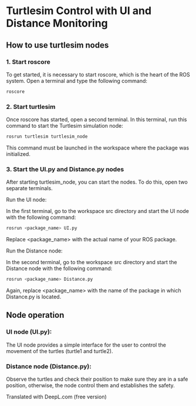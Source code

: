 # Turtlesim Control with UI and Distance Monitoring

## How to use turtlesim nodes

### 1. Start roscore

To get started, it is necessary to start roscore, which is the heart of the ROS system. Open a terminal and type the following command:

```bash
roscore
```

### 2. Start turtlesim
Once roscore has started, open a second terminal. In this terminal, run this command to start the Turtlesim simulation node:

```bash
rosrun turtlesim turtlesim_node
```
This command must be launched in the workspace where the package was initialized.

### 3. Start the UI.py and Distance.py nodes
After starting turtlesim_node, you can start the nodes. To do this, open two separate terminals.

Run the UI node:

In the first terminal, go to the workspace src directory and start the UI node with the following command:

```bash
rosrun <package_name> UI.py
```
Replace <package_name> with the actual name of your ROS package.

Run the Distance node:

In the second terminal, go to the workspace src directory and start the Distance node with the following command:

```bash
rosrun <package_name> Distance.py
```
Again, replace <package_name> with the name of the package in which Distance.py is located.

## Node operation
### UI node (UI.py):
The UI node provides a simple interface for the user to control the movement of the turtles (turtle1 and turtle2).

### Distance node (Distance.py):
Observe the turtles and check their position to make sure they are in a safe position, otherwise, the node control them and establishes the safety.




Translated with DeepL.com (free version)
